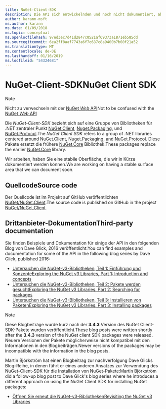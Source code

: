 ```yaml
---
title: NuGet-Client-SDK
description: Die API sich entwickelnden und noch nicht dokumentiert, aber Beispiele stehen Dave Glicks-Blog.
author: karann-msft
ms.author: karann
ms.date: 01/09/2018
ms.topic: conceptual
ms.openlocfilehash: 97ed3ec7d41d2847c0521af69373a1871eb585dd
ms.sourcegitcommit: 6ea2ff8aaf7743a6f7c687c8a9400b7b60f21a52
ms.translationtype: MT
ms.contentlocale: de-DE
ms.lasthandoff: 01/16/2019
ms.locfileid: "54324681"
---
```

# <a name="nuget-client-sdk"></a><span data-ttu-id="23ea5-103">NuGet-Client-SDK</span><span class="sxs-lookup"><span data-stu-id="23ea5-103">NuGet Client SDK</span></span>

> [!Note]
> <span data-ttu-id="23ea5-104">Nicht zu verwechseln mit der [NuGet *Web* API](https://docs.microsoft.com/en-us/nuget/api/overview)</span><span class="sxs-lookup"><span data-stu-id="23ea5-104">Not to be confused with the [NuGet *Web* API](https://docs.microsoft.com/en-us/nuget/api/overview)</span></span>

<span data-ttu-id="23ea5-105">Die *NuGet-Client-SDK* bezieht sich auf eine Gruppe von Bibliotheken für .NET zentraler Punkt [NuGet.Client](https://www.nuget.org/packages/NuGet.Client), [Nuget.Packaging](https://www.nuget.org/packages/NuGet.Packaging), und [NuGet.Protocol](https://www.nuget.org/packages/NuGet.Protocol).</span><span class="sxs-lookup"><span data-stu-id="23ea5-105">The *NuGet Client SDK* refers to a group of .NET libraries centered around [NuGet.Client](https://www.nuget.org/packages/NuGet.Client), [Nuget.Packaging](https://www.nuget.org/packages/NuGet.Packaging), and [NuGet.Protocol](https://www.nuget.org/packages/NuGet.Protocol).</span></span> <span data-ttu-id="23ea5-106">Diese Pakete ersetzt die frühere [NuGet.Core](https://www.nuget.org/packages/NuGet.Core/) Bibliothek.</span><span class="sxs-lookup"><span data-stu-id="23ea5-106">These packages replace the earlier [NuGet.Core](https://www.nuget.org/packages/NuGet.Core/) library.</span></span>

<span data-ttu-id="23ea5-107">Wir arbeiten, haben Sie eine stabile Oberfläche, die wir in Kürze dokumentiert werden können.</span><span class="sxs-lookup"><span data-stu-id="23ea5-107">We are working on having a stable surface area that we can document soon.</span></span>

## <a name="source-code"></a><span data-ttu-id="23ea5-108">Quellcode</span><span class="sxs-lookup"><span data-stu-id="23ea5-108">Source code</span></span>

<span data-ttu-id="23ea5-109">Der Quellcode ist im Projekt auf GitHub veröffentlichten [NuGet/NuGet.Client](https://github.com/NuGet/NuGet.Client).</span><span class="sxs-lookup"><span data-stu-id="23ea5-109">The source code is published on GitHub in the project [NuGet/NuGet.Client](https://github.com/NuGet/NuGet.Client).</span></span>

## <a name="third-party-documentation"></a><span data-ttu-id="23ea5-110">Drittanbieter-Dokumentation</span><span class="sxs-lookup"><span data-stu-id="23ea5-110">Third-party documentation</span></span>

<span data-ttu-id="23ea5-111">Sie finden Beispiele und Dokumentation für einige der API in den folgenden Blog von Dave Glick, 2016 veröffentlicht:</span><span class="sxs-lookup"><span data-stu-id="23ea5-111">You can find examples and documentation for some of the API in the following blog series by Dave Glick, published 2016:</span></span>

- [<span data-ttu-id="23ea5-112">Untersuchen die NuGet-v3-Bibliotheken, Teil 1: Einführung und Konzepte</span><span class="sxs-lookup"><span data-stu-id="23ea5-112">Exploring the NuGet v3 Libraries, Part 1: Introduction and concepts</span></span>](http://daveaglick.com/posts/exploring-the-nuget-v3-libraries-part-1)
- [<span data-ttu-id="23ea5-113">Untersuchen die NuGet-v3-Bibliotheken, Teil 2: Pakete werden gesucht</span><span class="sxs-lookup"><span data-stu-id="23ea5-113">Exploring the NuGet v3 Libraries, Part 2: Searching for packages</span></span>](http://daveaglick.com/posts/exploring-the-nuget-v3-libraries-part-2)
- [<span data-ttu-id="23ea5-114">Untersuchen die NuGet-v3-Bibliotheken, Teil 3: Installieren von Paketen</span><span class="sxs-lookup"><span data-stu-id="23ea5-114">Exploring the NuGet v3 Libraries, Part 3: Installing packages</span></span>](http://daveaglick.com/posts/exploring-the-nuget-v3-libraries-part-3)

> [!Note]
> <span data-ttu-id="23ea5-115">Diese Blogbeiträge wurde kurz nach der **3.4.3** Version des NuGet Client-SDK-Pakete wurden veröffentlicht.</span><span class="sxs-lookup"><span data-stu-id="23ea5-115">These blog posts were written shortly after the **3.4.3** version of the NuGet client SDK packages were released.</span></span>
> <span data-ttu-id="23ea5-116">Neuere Versionen der Pakete möglicherweise nicht kompatibel mit den Informationen in den Blogbeiträgen.</span><span class="sxs-lookup"><span data-stu-id="23ea5-116">Newer versions of the packages may be incompatible with the information in the blog posts.</span></span>

<span data-ttu-id="23ea5-117">Martin Björkström hat einen Blogbeitrag zur nachverfolgung Dave Glicks Blog-Reihe, in denen führt er eines anderen Ansatzes zur Verwendung des NuGet-Client-SDK für die Installation von NuGet-Pakete:</span><span class="sxs-lookup"><span data-stu-id="23ea5-117">Martin Björkström did a follow-up blog post to Dave Glick's blog series where he introduces a different approach on using the NuGet Client SDK for installing NuGet packages:</span></span>

- [<span data-ttu-id="23ea5-118">Öffnen Sie erneut die NuGet-v3-Bibliotheken</span><span class="sxs-lookup"><span data-stu-id="23ea5-118">Revisiting the NuGet v3 Libraries</span></span>](https://martinbjorkstrom.com/posts/2018-09-19-revisiting-nuget-client-libraries)
